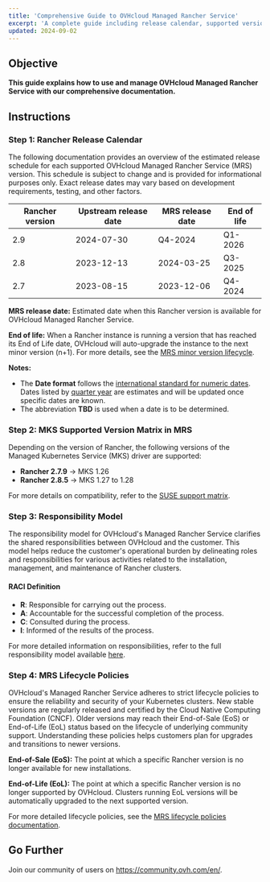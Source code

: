 ```yaml
---
title: 'Comprehensive Guide to OVHcloud Managed Rancher Service'
excerpt: 'A complete guide including release calendar, supported versions, responsibility model, and lifecycle policies for OVHcloud Managed Rancher Service.'
updated: 2024-09-02
---
```


## Objective

**This guide explains how to use and manage OVHcloud Managed Rancher Service with our comprehensive documentation.**

## Instructions

### Step 1: Rancher Release Calendar

The following documentation provides an overview of the estimated release schedule for each supported OVHcloud Managed Rancher Service (MRS) version. This schedule is subject to change and is provided for informational purposes only. Exact release dates may vary based on development requirements, testing, and other factors.

| Rancher version | Upstream release date | MRS release date | End of life |
|-----------------|-----------------------|------------------|-------------|
| 2.9             | 2024-07-30            | Q4-2024          | Q1-2026     |
| 2.8             | 2023-12-13            | 2024-03-25       | Q3-2025     |
| 2.7             | 2023-08-15            | 2023-12-06       | Q4-2024     |

**MRS release date:** Estimated date when this Rancher version is available for OVHcloud Managed Rancher Service.

**End of life:** When a Rancher instance is running a version that has reached its End of Life date, OVHcloud will auto-upgrade the instance to the next minor version (n+1). For more details, see the [MRS minor version lifecycle](#).

**Notes:**

- The **Date format** follows the [international standard for numeric dates](https://en.wikipedia.org/wiki/ISO_8601#Week_dates). Dates listed by [quarter year](https://en.wikipedia.org/wiki/Calendar_year#Quarter_year) are estimates and will be updated once specific dates are known.
- The abbreviation **TBD** is used when a date is to be determined.

### Step 2: MKS Supported Version Matrix in MRS

Depending on the version of Rancher, the following versions of the Managed Kubernetes Service (MKS) driver are supported:

- **Rancher 2.7.9** -> MKS 1.26
- **Rancher 2.8.5** -> MKS 1.27 to 1.28

For more details on compatibility, refer to the [SUSE support matrix](https://www.suse.com/suse-rancher/support-matrix/all-supported-versions/rancher-v2-8-5/).

### Step 3: Responsibility Model

The responsibility model for OVHcloud's Managed Rancher Service clarifies the shared responsibilities between OVHcloud and the customer. This model helps reduce the customer's operational burden by delineating roles and responsibilities for various activities related to the installation, management, and maintenance of Rancher clusters.

#### RACI Definition

- **R**: Responsible for carrying out the process.
- **A**: Accountable for the successful completion of the process.
- **C**: Consulted during the process.
- **I**: Informed of the results of the process.

For more detailed information on responsibilities, refer to the full responsibility model available [here](https://help.ovhcloud.com/csm/en-ie-public-cloud-kubernetes-responsibility-model?id=kb_article_view&sysparm_article=KB0058760).

### Step 4: MRS Lifecycle Policies

OVHcloud's Managed Rancher Service adheres to strict lifecycle policies to ensure the reliability and security of your Kubernetes clusters. New stable versions are regularly released and certified by the Cloud Native Computing Foundation (CNCF). Older versions may reach their End-of-Sale (EoS) or End-of-Life (EoL) status based on the lifecycle of underlying community support. Understanding these policies helps customers plan for upgrades and transitions to newer versions.

**End-of-Sale (EoS):** The point at which a specific Rancher version is no longer available for new installations.

**End-of-Life (EoL):** The point at which a specific Rancher version is no longer supported by OVHcloud. Clusters running EoL versions will be automatically upgraded to the next supported version.

For more detailed lifecycle policies, see the [MRS lifecycle policies documentation](https://help.ovhcloud.com/csm/en-ie-public-cloud-kubernetes-eos-eol-policies?id=kb_article_view&sysparm_article=KB0049743).

## Go Further

Join our community of users on <https://community.ovh.com/en/>.
